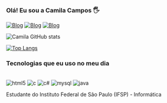 ### Olá! Eu sou a Camila Campos 🖐️

[![Blog](https://img.shields.io/badge/Gmail-D14836?style=for-the-badge&logo=gmail&logoColor=white)](https://mail.google.com/mail/u/0/?tab=rm&ogbl#inbox)
[![Blog](https://img.shields.io/badge/Discord-7289DA?style=for-the-badge&logo=discord&logoColor=white)](https://discord.com/)
[![Blog](https://img.shields.io/badge/LinkedIn-0077B5?style=for-the-badge&logo=linkedin&logoColor=white)](https://www.linkedin.com/in/camila-campos-9a52721b7?lipi=urn%3Ali%3Apage%3Ad_flagship3_profile_view_base%3BRk2e7gwATOeaJ8T7DHFKkw%3D%3D)

![Camila GitHub stats](https://github-readme-stats.vercel.app/api?username=CamilaCamposs&show_icons=true&theme=synthwave)

[![Top Langs](https://github-readme-stats.vercel.app/api/top-langs/?username=CamilaCamposs)](https://github.com/camilacamposs/github-readme-stats)

### Tecnologias que eu uso no meu dia

<div style="display: inline-block"><br/>
    <img align="center" alt="html5" src="https://img.shields.io/badge/HTML5-E34F26?style=for-the-badge&logo=html5&logoColor=white" />
    <img align="center" alt="c" src="https://img.shields.io/badge/C-00599C?style=for-the-badge&logo=c&logoColor=white" />
    <img align="center" alt="c#" src="https://img.shields.io/badge/C%23-239120?style=for-the-badge&logo=c-sharp&logoColor=white" />
    <img align="center" alt="mysql" src="https://img.shields.io/badge/MySQL-00000F?style=for-the-badge&logo=mysql&logoColor=white" />
    <img align="center" alt="java" src="https://img.shields.io/badge/Java-ED8B00?style=for-the-badge&logo=openjdk&logoColor=white" />
    
</div><br/>

Estudante do Instituto Federal de São Paulo (IFSP) - Informática
